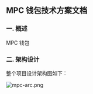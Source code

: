 ## MPC 钱包技术方案文档

### 一. 概述
 
MPC 钱包

### 二. 架构设计

整个项目设计架构图如下：

![mpc-arc.png](https://github.com/savour-labs/savour-docs-chinese/blob/main/images/mpc-arc.png)

